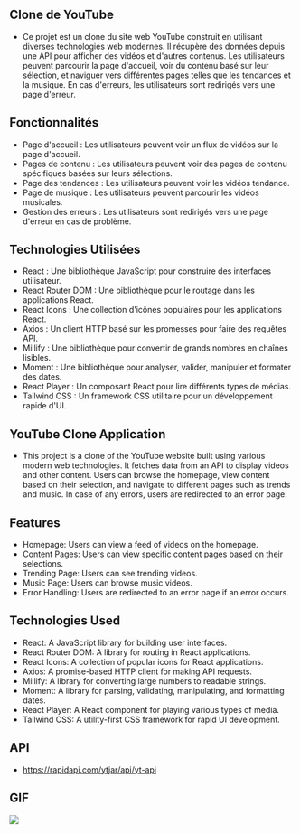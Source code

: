 ## Clone de YouTube

- Ce projet est un clone du site web YouTube construit en utilisant diverses technologies web modernes. Il récupère des données depuis une API pour afficher des vidéos et d'autres contenus. Les utilisateurs peuvent parcourir la page d'accueil, voir du contenu basé sur leur sélection, et naviguer vers différentes pages telles que les tendances et la musique. En cas d'erreurs, les utilisateurs sont redirigés vers une page d'erreur.

## Fonctionnalités

- Page d'accueil : Les utilisateurs peuvent voir un flux de vidéos sur la page d'accueil.
- Pages de contenu : Les utilisateurs peuvent voir des pages de contenu spécifiques basées sur leurs sélections.
- Page des tendances : Les utilisateurs peuvent voir les vidéos tendance.
- Page de musique : Les utilisateurs peuvent parcourir les vidéos musicales.
- Gestion des erreurs : Les utilisateurs sont redirigés vers une page d'erreur en cas de problème.

## Technologies Utilisées

- React : Une bibliothèque JavaScript pour construire des interfaces utilisateur.
- React Router DOM : Une bibliothèque pour le routage dans les applications React.
- React Icons : Une collection d'icônes populaires pour les applications React.
- Axios : Un client HTTP basé sur les promesses pour faire des requêtes API.
- Millify : Une bibliothèque pour convertir de grands nombres en chaînes lisibles.
- Moment : Une bibliothèque pour analyser, valider, manipuler et formater des dates.
- React Player : Un composant React pour lire différents types de médias.
- Tailwind CSS : Un framework CSS utilitaire pour un développement rapide d'UI.

## YouTube Clone Application

- This project is a clone of the YouTube website built using various modern web technologies. It fetches data from an API to display videos and other content. Users can browse the homepage, view content based on their selection, and navigate to different pages such as trends and music. In case of any errors, users are redirected to an error page.

## Features

- Homepage: Users can view a feed of videos on the homepage.
- Content Pages: Users can view specific content pages based on their selections.
- Trending Page: Users can see trending videos.
- Music Page: Users can browse music videos.
- Error Handling: Users are redirected to an error page if an error occurs.

## Technologies Used

- React: A JavaScript library for building user interfaces.
- React Router DOM: A library for routing in React applications.
- React Icons: A collection of popular icons for React applications.
- Axios: A promise-based HTTP client for making API requests.
- Millify: A library for converting large numbers to readable strings.
- Moment: A library for parsing, validating, manipulating, and formatting dates.
- React Player: A React component for playing various types of media.
- Tailwind CSS: A utility-first CSS framework for rapid UI development.

## API

- https://rapidapi.com/ytjar/api/yt-api

## GIF

<img src="./public/youtube.gif"/>
